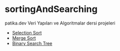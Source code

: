 # sortingAndSearching

patika.dev Veri Yapıları ve Algoritmalar dersi projeleri

-  [Selection Sort](https://github.com/recepsenoglu/sortingAndSearching/blob/main/selectionSort.md)
-  [Merge Sort](https://github.com/recepsenoglu/sortingAndSearching/blob/main/mergeSort.md)
-  [Binary Search Tree](https://github.com/recepsenoglu/sortingAndSearching/blob/main/binarySearchTree.md)
